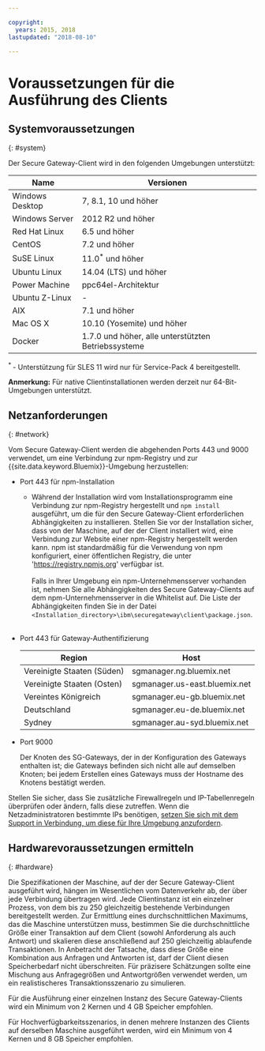 ```yaml
---

copyright:
  years: 2015, 2018
lastupdated: "2018-08-10"

---
```


# Voraussetzungen für die Ausführung des Clients

## Systemvoraussetzungen
{: #system}

Der Secure Gateway-Client wird in den folgenden Umgebungen unterstützt:

| Name | Versionen         |
| ------------- | ----------- |
| Windows Desktop | 7, 8.1, 10 und höher |
| Windows Server | 2012 R2 und höher |
| Red Hat Linux | 6.5 und höher |
| CentOS | 7.2 und höher |
| SuSE Linux | 11.0<sup>*</sup> und höher |
| Ubuntu Linux | 14.04 (LTS) und höher |
| Power Machine | ppc64el-Architektur |
| Ubuntu Z-Linux | - |
| AIX | 7.1 und höher |
| Mac OS X | 10.10 (Yosemite) und höher |
| Docker | 1.7.0 und höher, alle unterstützten Betriebssysteme |

<sup> * </sup>- Unterstützung für SLES 11 wird nur für Service-Pack 4 bereitgestellt.

<b>Anmerkung:</b> Für native Clientinstallationen werden derzeit nur 64-Bit-Umgebungen unterstützt.

## Netzanforderungen
{: #network}

Vom Secure Gateway-Client werden die abgehenden Ports 443 und 9000 verwendet, um eine Verbindung zur npm-Registry und zur {{site.data.keyword.Bluemix}}-Umgebung herzustellen:
- Port 443 für npm-Installation
  - Während der Installation wird vom Installationsprogramm eine Verbindung zur npm-Registry hergestellt und `npm install` ausgeführt, um die für den Secure Gateway-Client erforderlichen Abhängigkeiten zu installieren. Stellen Sie vor der Installation sicher, dass von der Maschine, auf der der Client installiert wird, eine Verbindung zur Website einer npm-Registry hergestellt werden kann. npm ist standardmäßig für die Verwendung von npm konfiguriert, einer öffentlichen Registry, die unter 'https://registry.npmjs.org' verfügbar ist.<br><br>
Falls in Ihrer Umgebung ein npm-Unternehmensserver vorhanden ist, nehmen Sie alle Abhängigkeiten des Secure Gateway-Clients auf dem npm-Unternehmensserver in die Whitelist auf. Die Liste der Abhängigkeiten finden Sie in der Datei `<Installation_directory>\ibm\securegateway\client\package.json`.<br><br>

- Port 443 für Gateway-Authentifizierung


  | Region | Host  |
  | --  | --  |
  | Vereinigte Staaten (Süden) | sgmanager.ng.bluemix.net  |
  | Vereinigte Staaten (Osten) | sgmanager.us-east.bluemix.net  |
  | Vereintes Königreich | sgmanager.eu-gb.bluemix.net  |
  | Deutschland | sgmanager.eu-de.bluemix.net  |
  | Sydney  | sgmanager.au-syd.bluemix.net  |


- Port 9000

  Der Knoten des SG-Gateways, der in der Konfiguration des Gateways enthalten ist; die Gateways befinden sich nicht alle auf demselben Knoten; bei jedem Erstellen eines Gateways muss der Hostname des Knotens bestätigt werden.


Stellen Sie sicher, dass Sie zusätzliche Firewallregeln und IP-Tabellenregeln überprüfen oder ändern, falls diese zutreffen. Wenn die Netzadministratoren bestimmte IPs benötigen, [setzen Sie sich mit dem Support in Verbindung, um diese für Ihre Umgebung anzufordern](./securegateway_troubleshooting.html#support).


## Hardwarevoraussetzungen ermitteln
{: #hardware}

Die Spezifikationen der Maschine, auf der der Secure Gateway-Client ausgeführt wird, hängen im Wesentlichen vom Datenverkehr ab, der über jede Verbindung übertragen wird. Jede Clientinstanz ist ein einzelner Prozess, von dem bis zu 250 gleichzeitig bestehende Verbindungen bereitgestellt werden. Zur Ermittlung eines durchschnittlichen Maximums, das die Maschine unterstützen muss, bestimmen Sie die durchschnittliche Größe einer Transaktion auf dem Client (sowohl Anforderung als auch Antwort) und skalieren diese anschließend auf 250 gleichzeitig ablaufende Transaktionen. In Anbetracht der Tatsache, dass diese Größe eine Kombination aus Anfragen und Antworten ist, darf der Client diesen Speicherbedarf nicht überschreiten. Für präzisere Schätzungen sollte eine Mischung aus Anfragegrößen und Antwortgrößen verwendet werden, um ein realistischeres Transaktionsszenario zu simulieren.

Für die Ausführung einer einzelnen Instanz des Secure Gateway-Clients wird ein Minimum von 2 Kernen und 4 GB Speicher empfohlen.

Für Hochverfügbarkeitsszenarios, in denen mehrere Instanzen des Clients auf derselben Maschine ausgeführt werden, wird ein Minimum von 4 Kernen und 8 GB Speicher empfohlen.
